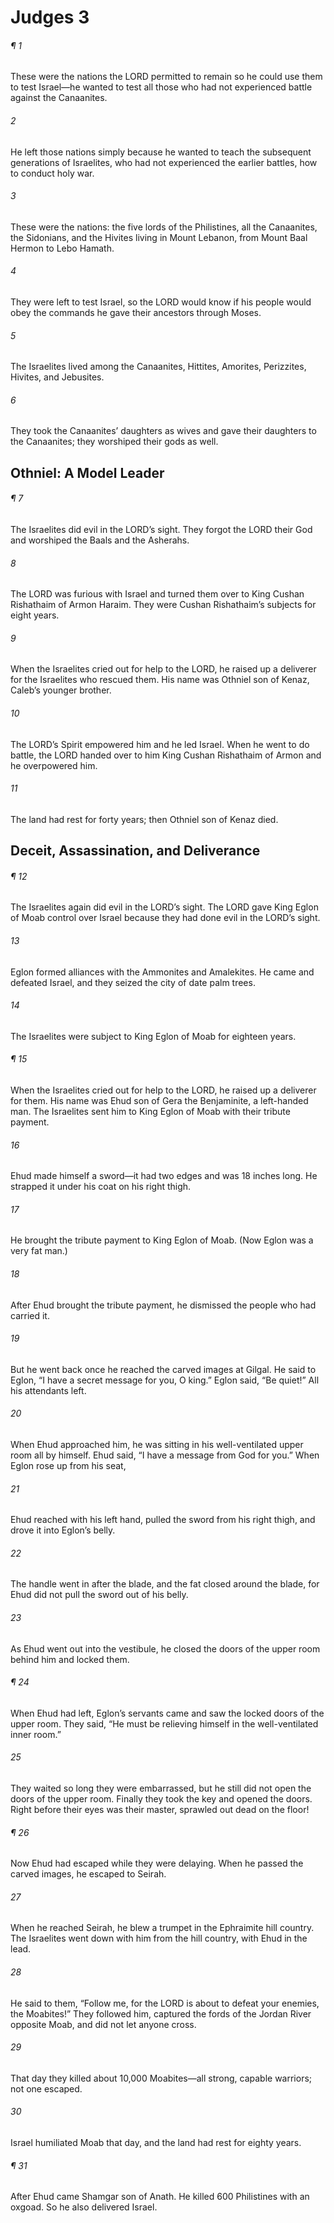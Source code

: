 # Judges 3
###### ¶ 1
These were the nations the LORD permitted to remain so he could use them to test Israel—he wanted to test all those who had not experienced battle against the Canaanites.
###### 2
He left those nations simply because he wanted to teach the subsequent generations of Israelites, who had not experienced the earlier battles, how to conduct holy war.
###### 3
These were the nations: the five lords of the Philistines, all the Canaanites, the Sidonians, and the Hivites living in Mount Lebanon, from Mount Baal Hermon to Lebo Hamath.
###### 4
They were left to test Israel, so the LORD would know if his people would obey the commands he gave their ancestors through Moses.
###### 5
The Israelites lived among the Canaanites, Hittites, Amorites, Perizzites, Hivites, and Jebusites.
###### 6
They took the Canaanites’ daughters as wives and gave their daughters to the Canaanites; they worshiped their gods as well.
## Othniel: A Model Leader
###### ¶ 7
The Israelites did evil in the LORD’s sight. They forgot the LORD their God and worshiped the Baals and the Asherahs.
###### 8
The LORD was furious with Israel and turned them over to King Cushan Rishathaim of Armon Haraim. They were Cushan Rishathaim’s subjects for eight years.
###### 9
When the Israelites cried out for help to the LORD, he raised up a deliverer for the Israelites who rescued them. His name was Othniel son of Kenaz, Caleb’s younger brother.
###### 10
The LORD’s Spirit empowered him and he led Israel. When he went to do battle, the LORD handed over to him King Cushan Rishathaim of Armon and he overpowered him.
###### 11
The land had rest for forty years; then Othniel son of Kenaz died.
## Deceit, Assassination, and Deliverance
###### ¶ 12
The Israelites again did evil in the LORD’s sight. The LORD gave King Eglon of Moab control over Israel because they had done evil in the LORD’s sight.
###### 13
Eglon formed alliances with the Ammonites and Amalekites. He came and defeated Israel, and they seized the city of date palm trees.
###### 14
The Israelites were subject to King Eglon of Moab for eighteen years.
###### ¶ 15
When the Israelites cried out for help to the LORD, he raised up a deliverer for them. His name was Ehud son of Gera the Benjaminite, a left-handed man. The Israelites sent him to King Eglon of Moab with their tribute payment.
###### 16
Ehud made himself a sword—it had two edges and was 18 inches long. He strapped it under his coat on his right thigh.
###### 17
He brought the tribute payment to King Eglon of Moab. (Now Eglon was a very fat man.)
###### 18
After Ehud brought the tribute payment, he dismissed the people who had carried it.
###### 19
But he went back once he reached the carved images at Gilgal. He said to Eglon, “I have a secret message for you, O king.” Eglon said, “Be quiet!” All his attendants left.
###### 20
When Ehud approached him, he was sitting in his well-ventilated upper room all by himself. Ehud said, “I have a message from God for you.” When Eglon rose up from his seat,
###### 21
Ehud reached with his left hand, pulled the sword from his right thigh, and drove it into Eglon’s belly.
###### 22
The handle went in after the blade, and the fat closed around the blade, for Ehud did not pull the sword out of his belly.
###### 23
As Ehud went out into the vestibule, he closed the doors of the upper room behind him and locked them.
###### ¶ 24
When Ehud had left, Eglon’s servants came and saw the locked doors of the upper room. They said, “He must be relieving himself in the well-ventilated inner room.”
###### 25
They waited so long they were embarrassed, but he still did not open the doors of the upper room. Finally they took the key and opened the doors. Right before their eyes was their master, sprawled out dead on the floor!
###### ¶ 26
Now Ehud had escaped while they were delaying. When he passed the carved images, he escaped to Seirah.
###### 27
When he reached Seirah, he blew a trumpet in the Ephraimite hill country. The Israelites went down with him from the hill country, with Ehud in the lead.
###### 28
He said to them, “Follow me, for the LORD is about to defeat your enemies, the Moabites!” They followed him, captured the fords of the Jordan River opposite Moab, and did not let anyone cross.
###### 29
That day they killed about 10,000 Moabites—all strong, capable warriors; not one escaped.
###### 30
Israel humiliated Moab that day, and the land had rest for eighty years.
###### ¶ 31
After Ehud came Shamgar son of Anath. He killed 600 Philistines with an oxgoad. So he also delivered Israel.
